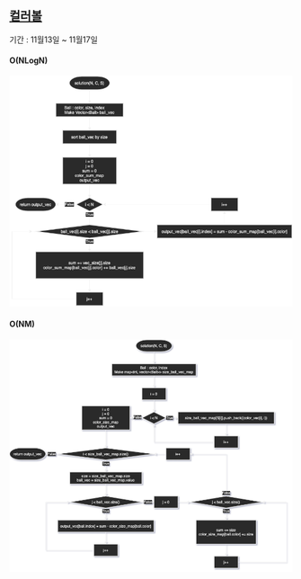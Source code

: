 ## [컬러볼](https://www.acmicpc.net/problem/10800)
기간 : 11월13일 ~ 11월17일

#### O(NLogN)
![optimization1](https://github.com/hyunmindev/PS_Color-Ball/blob/main/color%20ball%20-%20optimization1.png)


#### O(NM)
![optimization2](https://github.com/hyunmindev/PS_Color-Ball/blob/main/color%20ball%20-%20optimization2.png)
